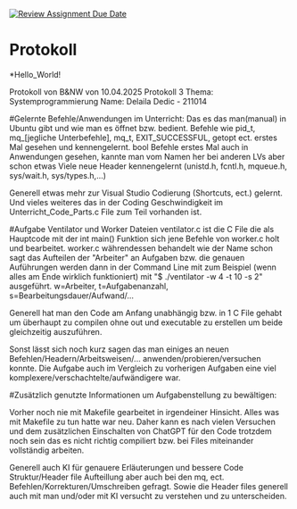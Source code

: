 [![Review Assignment Due Date](https://classroom.github.com/assets/deadline-readme-button-22041afd0340ce965d47ae6ef1cefeee28c7c493a6346c4f15d667ab976d596c.svg)](https://classroom.github.com/a/H1vNwaly)
# Protokoll 
*Hello_World!



Protokoll von B&NW von 10.04.2025
Protokoll 3
Thema: Systemprogrammierung
Name: Delaila Dedic - 211014

#Gelernte Befehle/Anwendungen im Unterricht:
Das es das man(manual) in Ubuntu gibt und wie man es öffnet bzw. bedient. 
Befehle wie pid_t, mq_[jegliche Unterbefehle], mq_t, EXIT_SUCCESSFUL, getopt ect. erstes Mal gesehen und kennengelernt. 
bool Befehle erstes Mal auch in Anwendungen gesehen, kannte man vom Namen her bei anderen LVs aber schon etwas
Viele neue Header kennengelernt (unistd.h, fcntl.h, mqueue.h, sys/wait.h, sys/types.h,...)

Generell etwas mehr zur Visual Studio Codierung (Shortcuts, ect.) gelernt. 
Und vieles weiteres das in der Coding Geschwindigkeit im Unterricht_Code_Parts.c File zum Teil vorhanden ist.



#Aufgabe Ventilator und Worker Dateien
ventilator.c ist die C File die als Hauptcode mit der int main() Funktion sich jene Befehle von worker.c holt und bearbeitet.
	worker.c währendessen behandelt wie der Name schon sagt das Aufteilen der "Arbeiter" an Aufgaben 
	bzw. die genauen Auführungen werden dann in der Command Line mit 
	zum Beispiel (wenn alles am Ende wirklich funktioniert) mit "$ ./ventilator -w 4 -t 10 -s 2" ausgeführt. 
																	w=Arbeiter, t=Aufgabenanzahl, s=Bearbeitungsdauer/Aufwand/...

Generell hat man den Code am Anfang unabhängig bzw. in 1 C File gehabt um überhaupt zu compilen
ohne out und executable zu erstellen um beide gleichzeitig auszuführen.


Sonst lässt sich noch kurz sagen das man einiges an neuen Befehlen/Headern/Arbeitsweisen/... anwenden/probieren/versuchen konnte.
Die Aufgabe auch im Vergleich zu vorherigen Aufgaben eine viel komplexere/verschachtelte/aufwändigere war.		

#Zusätzlich genutzte Informationen um Aufgabenstellung zu bewältigen:

Vorher noch nie mit Makefile gearbeitet in irgendeiner Hinsicht. Alles was mit Makefile zu tun hatte war neu. Daher 
kann es nach vielen Versuchen und dem zusätzlichen Einschalten von ChatGPT für den Code 
trotzdem noch sein das es nicht richtig compiliert bzw. bei Files miteinander vollständig arbeiten.
 
Generell auch KI für genauere Erläuterungen und bessere Code Struktur/Header file Aufteillung aber auch bei den 
mq, ect. Befehlen/Korrekturen/Umschreiben gefragt. Sowie die Header files generell auch mit man und/oder mit KI versucht zu verstehen und zu unterscheiden. 








 





















